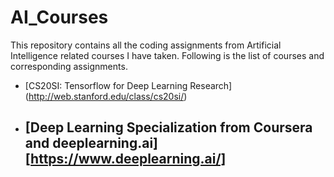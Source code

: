 # AI_Courses
This repository contains all the coding assignments from Artificial Intelligence related courses I have taken. Following is 
the list of courses and corresponding assignments. 
- [CS20SI: Tensorflow for Deep Learning Research] (http://web.stanford.edu/class/cs20si/)
- [Deep Learning Specialization from Coursera and deeplearning.ai] [https://www.deeplearning.ai/]
  - 

